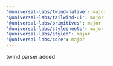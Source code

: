 ```yaml
---
'@universal-labs/twind-native': major
'@universal-labs/tailwind-ui': major
'@universal-labs/primitives': major
'@universal-labs/stylesheets': major
'@universal-labs/styled': major
'@universal-labs/core': major
---
```


twind parser added
